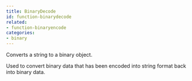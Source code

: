 ```yaml
---
title: BinaryDecode
id: function-binarydecode
related:
- function-binaryencode
categories:
- binary
---
```


Converts a string to a binary object.

Used to convert binary data that has been encoded into string format back into binary data.
